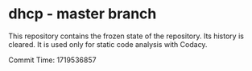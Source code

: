 # dhcp - master branch

This repository contains the frozen state of the repository.
Its history is cleared. It is used only for static code
analysis with Codacy.

Commit Time: 1719536857